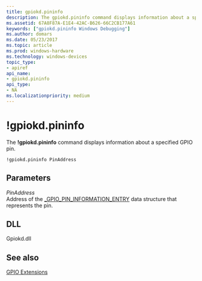 ```yaml
---
title: gpiokd.pininfo
description: The gpiokd.pininfo command displays information about a specified GPIO pin.
ms.assetid: 67A8F87A-E1E4-42AC-B626-66C2CB177A61
keywords: ["gpiokd.pininfo Windows Debugging"]
ms.author: domars
ms.date: 05/23/2017
ms.topic: article
ms.prod: windows-hardware
ms.technology: windows-devices
topic_type:
- apiref
api_name:
- gpiokd.pininfo
api_type:
- NA
ms.localizationpriority: medium
---
```


# !gpiokd.pininfo


The **!gpiokd.pininfo** command displays information about a specified GPIO pin.

```
!gpiokd.pininfo PinAddress
```

## <span id="ddk__devobj_dbg"></span><span id="DDK__DEVOBJ_DBG"></span>Parameters


<span id="_______PinAddress______"></span><span id="_______pinaddress______"></span><span id="_______PINADDRESS______"></span> *PinAddress*   
Address of the [\_GPIO\_PIN\_INFORMATION\_ENTRY](gpio-extensions.md#data-structures-used-by-the-gpio-commands) data structure that represents the pin.

## <span id="DLL"></span><span id="dll"></span>DLL


Gpiokd.dll

## <span id="see_also"></span>See also


[GPIO Extensions](gpio-extensions.md)

 

 






